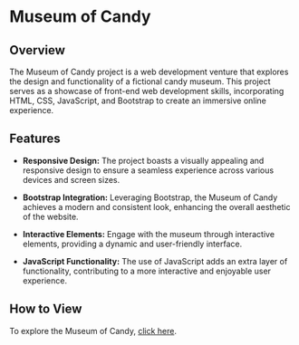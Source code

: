 # Museum of Candy

## Overview

The Museum of Candy project is a web development venture that explores the design and functionality of a fictional candy museum. This project serves as a showcase of front-end web development skills, incorporating HTML, CSS, JavaScript, and Bootstrap to create an immersive online experience.

## Features

- **Responsive Design:** The project boasts a visually appealing and responsive design to ensure a seamless experience across various devices and screen sizes.

- **Bootstrap Integration:** Leveraging Bootstrap, the Museum of Candy achieves a modern and consistent look, enhancing the overall aesthetic of the website.

- **Interactive Elements:** Engage with the museum through interactive elements, providing a dynamic and user-friendly interface.

- **JavaScript Functionality:** The use of JavaScript adds an extra layer of functionality, contributing to a more interactive and enjoyable user experience.

## How to View

To explore the Museum of Candy, <a href="https://kirollos-rezkallah.github.io/Museum-of-Candy/">click here</a>.

